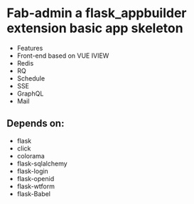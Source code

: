 Fab-admin a flask_appbuilder extension basic app skeleton
=================

- Features
 - Front-end based on VUE IVIEW
 - Redis
 - RQ
 - Schedule
 - SSE
 - GraphQL
 - Mail

Depends on:
-----------

- flask
- click
- colorama
- flask-sqlalchemy
- flask-login
- flask-openid
- flask-wtform
- flask-Babel
